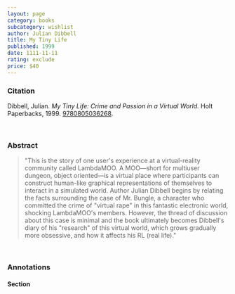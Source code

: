```yaml
---
layout: page
category: books
subcategory: wishlist
author: Julian Dibbell
title: My Tiny Life
published: 1999
date: 1111-11-11
rating: exclude
price: $40
---
```


### Citation

Dibbell, Julian. *My Tiny Life: Crime and Passion in a Virtual World.* Holt Paperbacks, 1999. [9780805036268](https://books.google.ca/books/about/My_Tiny_Life.html?id=SK3VRr7bFVkC).

<br>

### Abstract

> "This is the story of one user's experience at a virtual-reality community called LambdaMOO. A MOO—short for multiuser dungeon, object oriented—is a virtual place where participants can construct human-like graphical representations of themselves to interact in a simulated world. Author Julian Dibbell begins by relating the facts surrounding the case of Mr. Bungle, a character who committed the crime of "virtual rape" in this fantastic electronic world, shocking LambdaMOO's members. However, the thread of discussion about this case is minimal and the book ultimately becomes Dibbell's diary of his "research" of this virtual world, which grows gradually more obsessive, and how it affects his RL (real life)."

<br>

### Annotations

#### Section

<br>
